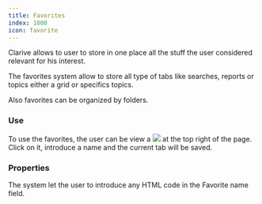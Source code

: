 ```yaml
---
title: Favorites
index: 1000
icon: favorite
---
```


Clarive allows to user to store in one place all the stuff the user considered
relevant for his interest.

The favorites system allow to store all type of tabs like searches, reports or
topics either a grid or specifics topics.

Also favorites can be organized by folders.

### Use

To use the favorites, the user can be view a <img src="/static/images/icons/favorite_grey.svg" />
at the top right of the page. Click on it, introduce a name and the current tab will be saved.

### Properties

The system let the user to introduce any HTML code in the Favorite name field.